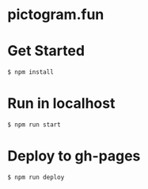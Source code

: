 # pictogram.fun

# Get Started

```
$ npm install
```

# Run in localhost

```
$ npm run start
```

# Deploy to gh-pages

```
$ npm run deploy
```